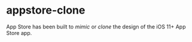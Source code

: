 # appstore-clone
App Store has been built to *mimic* or *clone* the design of the iOS 11+ App Store app.
